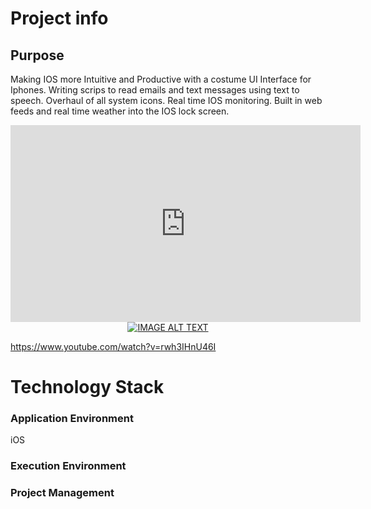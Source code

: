# Project info

## Purpose
Making IOS more Intuitive and Productive with a costume UI Interface for Iphones. 
Writing scrips to read emails and text messages using text to speech. 
Overhaul of all system icons. Real time IOS monitoring. 
Built in web feeds and real time weather into the IOS lock screen.  

<iframe width="560" height="315"
src="https://www.youtube.com/embed/rwh3IHnU46I" 
frameborder="0" 
allow="accelerometer; autoplay; encrypted-media; gyroscope; picture-in-picture" 
allowfullscreen></iframe>

<div align="center">
  <a href="https://www.youtube.com/watch?v=rwh3IHnU46I"><img src="https://img.youtube.com/vi/rwh3IHnU46I/0.jpg" alt="IMAGE ALT TEXT"></a>
</div>


https://www.youtube.com/watch?v=rwh3IHnU46I

# Technology Stack

### Application Environment
iOS




### Execution Environment



### Project Management

